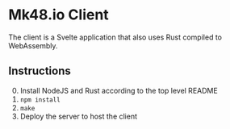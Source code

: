 # Mk48.io Client

The client is a Svelte application that also uses Rust compiled to WebAssembly.

## Instructions

0. Install NodeJS and Rust according to the top level README
1. `npm install`
2. `make`
3. Deploy the server to host the client